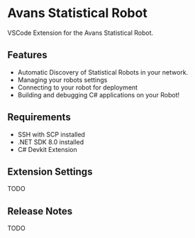 # Avans Statistical Robot

VSCode Extension for the Avans Statistical Robot.

## Features

- Automatic Discovery of Statistical Robots in your network.
- Managing your robots settings
- Connecting to your robot for deployment
- Building and debugging C# applications on your Robot!

## Requirements

- SSH with SCP installed
- .NET SDK 8.0 installed
- C# Devkit Extension

## Extension Settings

TODO

## Release Notes

TODO
